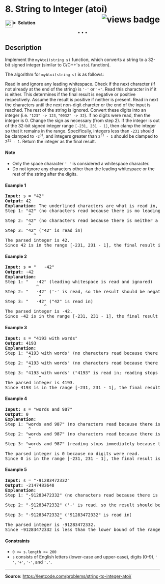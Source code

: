 <h1>
8. String to Integer (atoi)
<img src="https://tinyurl.com/2p8hcb6p" align="right" alt="views badge">
</h1>

<details>
<summary>
    <img src="https://git.io/JDE5D" height="24" align="left" alt="swift">
    <b>Solution</b>
</summary>

<br/>

```swift
class Solution {
    func myAtoi(_ s: String) -> Int {
        if s.contains("+ ") { return 0 }
        let int = (s as NSString).integerValue
        return int >= Int32.max ? Int(Int32.max) : max(Int(Int32.min), int)
    }
}
```

<p>
<a href="https://gist.github.com/asahiocean/901d37282f6f291d9aa4f7d994689ed9">
<img src="https://git.io/JDNlC" alt="GitHub Gist" height="18" align="center">
</a>
<a href="https://leetcode.com/problems/string-to-integer-atoi/discuss/1142211">
<img src="https://git.io/JDSVA" alt="LeetCode Discuss" height="28" align="right">
</a>
</p>
    
</details>

<p align="center">• • •</p>

## Description

Implement the ```myAtoi(string s)``` function, which converts a string to a 32-bit signed integer (similar to C/C++'s ```atoi``` function).

The algorithm for ```myAtoi(string s)``` is as follows:

Read in and ignore any leading whitespace.
Check if the next character (if not already at the end of the string) is ```'-'``` or ```'+'```. Read this character in if it is either. This determines if the final result is negative or positive respectively. Assume the result is positive if neither is present.
Read in next the characters until the next non-digit charcter or the end of the input is reached. The rest of the string is ignored.
Convert these digits into an integer (i.e. ```"123" -> 123```, ```"0032" -> 32```). If no digits were read, then the integer is 0. Change the sign as necessary (from step 2).
If the integer is out of the 32-bit signed integer range ```[-231, 231 - 1]```, then clamp the integer so that it remains in the range. Specifically, integers less than ```-231``` should be clamped to <code>-2<sup>31</sup></code>, and integers greater than <code>2<sup>31</sup> - 1</code> should be clamped to <code>2<sup>31</sup> - 1</code>.
Return the integer as the final result.

#### Note

* Only the space character ```' '``` is considered a whitespace character.
* Do not ignore any characters other than the leading whitespace or the rest of the string after the digits.

#### Example 1

<pre>
<b>Input:</b> s = "42"
<b>Output:</b> 42
<b>Explanation:</b> The underlined characters are what is read in, the caret is the current reader position.
Step 1: "42" (no characters read because there is no leading whitespace)
         ^
Step 2: "42" (no characters read because there is neither a '-' nor '+')
         ^
Step 3: "42" ("42" is read in)
           ^
The parsed integer is 42.
Since 42 is in the range [-231, 231 - 1], the final result is 42.
</pre>

#### Example 2

<pre>
<b>Input:</b> s = "   -42"
<b>Output:</b> -42
<b>Explanation:</b>
Step 1: "   -42" (leading whitespace is read and ignored)
            ^
Step 2: "   -42" ('-' is read, so the result should be negative)
             ^
Step 3: "   -42" ("42" is read in)
               ^
The parsed integer is -42.
Since -42 is in the range [-231, 231 - 1], the final result is -42.
</pre>

#### Example 3

<pre>
<b>Input:</b> s = "4193 with words"
<b>Output:</b> 4193
<b>Explanation:</b>
Step 1: "4193 with words" (no characters read because there is no leading whitespace)
         ^
Step 2: "4193 with words" (no characters read because there is neither a '-' nor '+')
         ^
Step 3: "4193 with words" ("4193" is read in; reading stops because the next character is a non-digit)
             ^
The parsed integer is 4193.
Since 4193 is in the range [-231, 231 - 1], the final result is 4193.
</pre>

#### Example 4

<pre>
<b>Input:</b> s = "words and 987"
<b>Output:</b> 0
<b>Explanation:</b>
Step 1: "words and 987" (no characters read because there is no leading whitespace)
         ^
Step 2: "words and 987" (no characters read because there is neither a '-' nor '+')
         ^
Step 3: "words and 987" (reading stops immediately because there is a non-digit 'w')
         ^
The parsed integer is 0 because no digits were read.
Since 0 is in the range [-231, 231 - 1], the final result is 0.
</pre>

#### Example 5

<pre>
<b>Input:</b> s = "-91283472332"
<b>Output:</b> -2147483648
<b>Explanation:</b>
Step 1: "-91283472332" (no characters read because there is no leading whitespace)
         ^
Step 2: "-91283472332" ('-' is read, so the result should be negative)
          ^
Step 3: "-91283472332" ("91283472332" is read in)
                     ^
The parsed integer is -91283472332.
Since -91283472332 is less than the lower bound of the range [-231, 231 - 1], the final result is clamped to -231 = -2147483648.
</pre>

#### Constraints

* ```0 <= s.length <= 200```
* ```s``` consists of English letters (lower-case and upper-case), digits (0-9), ```' '```, ```'+'```, ```'-'```, and ```'.'```.

---

**Source:** https://leetcode.com/problems/string-to-integer-atoi/
